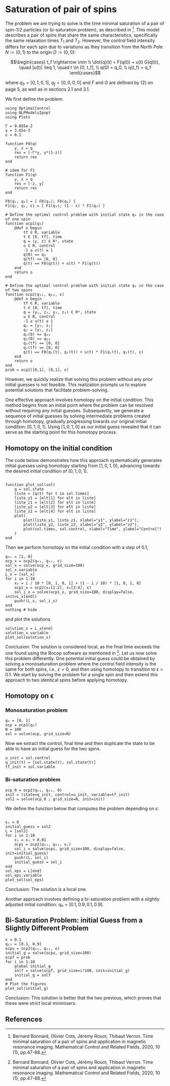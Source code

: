 # Saturation of pair of spins

The problem we are trying to solve is the time minimal saturation of a pair of spin-$1/2$ particles (or bi-saturation problem), as described in [^1]. This model describes a pair of spins that share the same characteristics, specifically the same relaxation times $T_1$ and $T_2$. However, the control field intensity differs for each spin due to variations as they transition from the North Pole $N := (0,1)$ to the origin $O:=(0,0)$:

```math
\begin{cases}
t_f \rightarrow \min \\
\dot{q}(t) = F(q(t)) + u(t) G(q(t)), \quad |u(t)| \leq 1, \quad t \in [0, t_f], \\
q(0) = q_0, \\
q(t_f) = q_f
\end{cases}
```

where $q_0=[0,1,0,1]$, $q_f=[0,0,0,0]$ and $F$ and $G$ are defined by (2) on page 5, as well as in sections 2.1 and 3.1.

We first define the problem.

```@example main
using OptimalControl
using NLPModelsIpopt
using Plots

Γ = 9.855e-2
γ = 3.65e-3
ϵ = 0.1

function F0(q)
    y, z = q
    res = [-Γ*y, γ*(1-z)]
    return res
end

# idem for F1
function F1(q)
    y, z = q
    res = [-z, y]
    return res
end

F0(q₁, q₂) = [ F0(q₁); F0(q₂) ]
F1(q₁, q₂, ε) = [ F1(q₁); (1 - ε) * F1(q₂) ]

# Define the optimal control problem with initial state q₀ in the case of one spin
function ocp1(q₀)
    @def o begin
        tf ∈ R, variable
        t ∈ [0, tf], time
        q = (y, z) ∈ R², state
        u ∈ R, control
        -1 ≤ u(t) ≤ 1
        q(0) == q₀
        q(tf) == [0, 0]
        q̇(t) == F0(q(t)) + u(t) * F1(q(t))
    end
    return o
end

# Define the optimal control problem with initial state q₀ in the case of two spins
function ocp2(q₁₀, q₂₀, ε)
    @def o begin
        tf ∈ R, variable
        t ∈ [0, tf], time
        q = (y₁, z₁, y₂, z₂) ∈ R⁴, state
        u ∈ R, control
        -1 ≤ u(t) ≤ 1
        q₁ = [y₁, z₁]
        q₂ = [y₂, z₂]
        q₁(0) == q₁₀
        q₂(0) == q₂₀
        q₁(tf) == [0, 0]
        q₂(tf) == [0, 0]
        q̇(t) == F0(q₁(t), q₂(t)) + u(t) * F1(q₁(t), q₂(t), ε)
    end
    return o
end
prob = ocp2([0,1], [0,1], ϵ)
```
However, we quickly realize that solving this problem without any prior initial guesses is not feasible. This realization prompts us to explore potential solutions that facilitate problem-solving.

One effective approach involves homotopy on the initial condition. This method begins from an initial point where the problem can be resolved without requiring any initial guesses. Subsequently, we generate a sequence of initial guesses by solving intermediate problems created through homotopy, gradually progressing towards our original initial condition: $[0, 1, 0, 1]$. Using $[1, 0, 1, 0]$ as our initial guess revealed that it can serve as the starting point for this homotopy process.

## Homotopy on the initial condition
The code below demonstrates how this approach systematically generates initial guesses using homotopy starting from $[1, 0, 1, 0]$, advancing towards the desired initial condition of $[0, 1, 0, 1]$.



```@example main

function plot_sol(sol)
    q = sol.state
    liste = [q(t) for t in sol.times]
    liste_y1 = [elt[1] for elt in liste]
    liste_z1 = [elt[2] for elt in liste]
    liste_y2 = [elt[3] for elt in liste]
    liste_z2 = [elt[4] for elt in liste]
    plot(
        plot(liste_y1, liste_z1, xlabel="y1", ylabel="z1"),
        plot(liste_y2, liste_z2, xlabel="y2", ylabel="z2"),
        plot(sol.times, sol.control, xlabel="Time", ylabel="Control")
    )
end
```

Then we perform homotopy on the initial condition with a step of 0.1,

```@example main
q₀₁ = [1, 0]
ocp_x = ocp2(q₀₁, q₀₁, ϵ)
sol_x = solve(ocp_x, grid_size=100)
sol_x.variable
L_x = [sol_x]
for i in 1:10
    x₀ = i / 10 * [0, 1, 0, 1] + (1 - i / 10) * [1, 0, 1, 0]
    ocpi_x = ocp2(x₀[1:2], x₀[3:4], ϵ)
    sol_i_x = solve(ocpi_x, grid_size=100, display=false, init=L_x[end]) 
    push!(L_x, sol_i_x)
end
nothing # hide
```

and plot the solutions.

```@example main
solution_x = L_x[end]
solution_x.variable
plot_sol(solution_x)
```

Conclusion: The solution is considered local, as the final time exceeds the one found using the Bocop software as mentioned in [^1].
Let us now solve this problem differently. One potential initial guess could be obtained by solving a monosaturation problem where the control field intensity is the same for both spins, *i.e.*, $ϵ = 0$, and then using homotopy to transition to $ϵ = 0.1$. We start by solving the problem for a single spin and then extend this approach to two identical spins before applying homotopy.

## Homotopy on ϵ

### Monosaturation problem

```@example main
q₀ = [0, 1]
ocp = ocp1(q₀)
N = 100
sol = solve(ocp, grid_size=N) 
```

Now we extract the control, final time and then duplicate the state to be able to have an initial guess for the two spins.

```@example main
u_init = sol.control  
q_init(t) = [sol.state(t); sol.state(t)]
tf_init = sol.variable
```

### Bi-saturation problem

```@example main
ocp_0 = ocp2(q₀₁, q₀₁, 0)
init = (state=q_init, control=u_init, variable=tf_init)
sol2 = solve(ocp_0 ; grid_size=N, init=init)
```

We define the function below that computes the problem depending on $\varepsilon$: 

```@example main

ϵ₁ = 0
initial_guess = sol2
L = [sol2]
for i in 1:10
    ϵ₁ = ϵ₁ + 0.01
    ocpi = ocp2(q₀₁, q₀₁, ϵ₁)
    sol_i = solve(ocpi, grid_size=100, display=false, init=initial_guess)
    push!(L, sol_i)
    initial_guess = sol_i
end
sol_eps = L[end]
sol_eps.variable
plot_sol(sol_eps)
```

Conclusion: The solution is a local one.

Another approach involves defining a bi-saturation problem with a slightly adjusted initial condition: $q₀ = [0.1, 0.9, 0.1, 0.9]$.

##  Bi-Saturation Problem: initial Guess from a Slightly Different Problem
```@example main
ϵ = 0.1
q₁₉ = [0.1, 0.9]
ocpu = ocp2(q₁₉, q₁₉, ϵ)
initial_g = solve(ocpu, grid_size=100)
ocpf = prob
for i in 1:10
    global initial_g
    solf = solve(ocpf, grid_size=i*100, init=initial_g)
    initial_g = solf
end
# Plot the figures
plot_sol(initial_g)
```

Conclusion: This solution is better that the two previous, which proves that these were strict local minimisers.

## References
[^1]: Bernard Bonnard, Olivier Cots, Jérémy Rouot, Thibaut Verron. Time minimal saturation of a pair of spins and application in magnetic resonance imaging. Mathematical Control and Related Fields, 2020, 10 (1), pp.47-88.